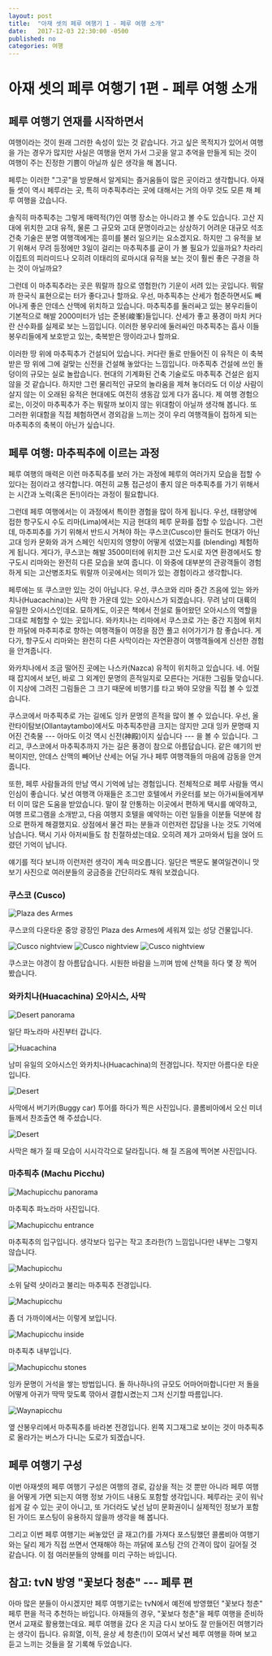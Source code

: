 ```yaml
---
layout: post
title:  "아재 셋의 페루 여행기 1 - 페루 여행 소개"
date:   2017-12-03 22:30:00 -0500
published: no
categories: 여행
---
```


# 아재 셋의 페루 여행기 1편 - 페루 여행 소개

## 페루 여행기 연재를 시작하면서

여행이라는 것이 원래 그러한 속성이 있는 것 같습니다. 가고 싶은 목적지가 있어서
여행을 가는 경우가 많지만 사실은 여행을 먼저 가서 그곳을 알고 추억을 만들게
되는 것이 여행이 주는 진정한 기쁨이 아닐까 싶은 생각을 해 봅니다.

페루는 이러한 "그곳"을 방문해서 알게되는 즐거움들이 많은 곳이라고 생각합니다.
아재들 셋이 역시 페루라는 곳, 특히 마추픽추라는 곳에 대해서는 거의 아무 것도
모른 채 페루 여행을 갔습니다.

솔직히 마추픽추는 그렇게 매력적(?)인 여행 장소는 아니라고 볼 수도 있습니다.
고산 지대에 위치한 고대 유적, 물론 그 규모와 고대 문명이라고는 상상하기 어려운
대규모 석조 건축 기술은 분명 여행객에게는 흥미를 불러 일으키는 요소겠지요.
하지만 그 유적을 보기 위해서 무려 등정에만 3일이 걸리는 마추픽추를 굳이 가 볼
필요가 있을까요? 차라리 이집트의 피라미드나 오히려 이태리의 로마시대 유적을
보는 것이 훨씬 좋은 구경을 하는 것이 아닐까요?

그런데 이 마추픽추라는 곳은 뭐랄까 참으로 영험한(?) 기운이 서려 있는 곳입니다.
뭐랄까 한국식 표현으로는 터가 좋다고나 할까요. 우선, 마추픽추는 산세가
험준하면서도 빼어나게 좋은 안데스 산맥에 위치하고 있습니다. 마추픽추를
둘러싸고 있는 봉우리들이 기본적으로 해발 2000미터가 넘는 준봉(峻峯)들입니다.
산세가 좋고 풍경이 마치 커다란 산수화를 실제로 보는 느낌입니다. 이러한
봉우리에 둘러싸인 마추픽추는 흡사 이들 봉우리들에게 보호받고 있는, 축복받은
땅이라고나 할까요.

이러한 땅 위에 마추픽추가 건설되어 있습니다. 커다란 돌로 만들어진 이 유적은 이
축복받은 땅 위에 그에 걸맞는 신전을 건설해 놓았다는 느낌입니다. 마추픽추
건설에 쓰인 돌덩이의 규모는 실로 놀랍습니다. 현대의 기계화된 건축 기술로도
마추픽추 건설은 쉽지 않을 것 같습니다. 하지만 그런 물리적인 규모의 놀라움을
제쳐 놓더라도 더 이상 사람이 살지 않는 이 오래된 유적은 현대에도 여전히 생동감
있게 다가 옵니다. 제 여행 경험으로는, 이것이 마추픽추가 주는 뭐랄까 보이지
않는 위대함이 아닐까 생각해 봅니다. 또 그러한 위대함을 직접 체험하면서
경외감을 느끼는 것이 우리 여행객들이 접하게 되는 마추픽추의 축복이 아닌가
싶습니다.

## 페루 여행: 마추픽추에 이르는 과정

페루 여행의 매력은 이런 마추픽추를 보러 가는 과정에 페루의 여러가지 모습을
접할 수 있다는 점이라고 생각합니다. 여전히 교통 접근성이 좋지 않은 마추픽추를
가기 위해서는 시간과 노력(혹은 돈!)이라는 과정이 필요합니다. 

그런데 페루 여행에서는 이 과정에서 특이한 경험을 많이 하게 됩니다.  우선,
태평양에 접한 항구도시 수도 리마(Lima)에서는 지금 현대의 페루 문화를 접할 수
있습니다. 그런데, 마추피추를 가기 위해서 반드시 거쳐야 하는 쿠스코(Cusco)만
들러도 현대가 아닌 고대 잉카 문화와 과거 스페인 식민지의 영향이 어떻게
섞였는지를 (blending) 체험하게 됩니다. 게다가, 쿠스코는 해발 3500미터에 위치한
고산 도시로 자연 환경에서도 항구도시 리마와는 완전히 다른 모습을 보여 줍니다.
이 와중에 대부분의 관광객들이 경험하게 되는 고산병조차도 뭐랄까 이곳에서는
의미가 있는 경험이라고 생각합니다.

페루에는 또 쿠스코만 있는 것이 아닙니다. 우선, 쿠스코와 리마 중간 즈음에 있는
와카치나(Huacachina)는 사막 한 가운데 있는 오아시스가 되겠습니다. 무려 남미
대륙의 유일한 오아시스인데요. 묘하게도, 이곳은 책에서 전설로 들어왔던
오아시스의 역할을 그대로 체험할 수 있는 곳입니다. 와카치나는 리마에서 쿠스코로
가는 중간 지점에 위치한 까닭에 마추피추로 향하는 여행객들이 여정을 잠깐 풀고
쉬어가기가 참 좋습니다. 게다가, 항구도시 리마와는 완전히 다른 사막이라는
자연환경이 여행객들에게 신선한 경험을 안겨줍니다.

와카치나에서 조금 떨어진 곳에는 나스카(Nazca) 유적이 위치하고 있습니다. 네.
어릴 때 잡지에서 보던, 바로 그 외계인 문명의 흔적일지로 모른다는 거대한 그림들
맞습니다. 이 지상에 그려진 그림들은 그 크기 때문에 비행기를 타고 봐야 모양을
직접 볼 수 있겠습니다.

쿠스코에서 마추픽추로 가는 길에도 잉카 문명의 흔적을 많이 볼 수 있습니다.
우선, 올란타이탐보(Ollantaytambo)에서도 마추픽추만큼 크지는 않지만 고대 잉카
문명때 지어진 건축물 --- 아마도 이것 역시 신전(神殿)이지 싶습니다 --- 을 볼 수
있습니다. 그리고, 쿠스코에서 마추픽추까지 가는 길은 풍경이 참으로 아름답습니다.
같은 얘기의 반복이지만, 안데스 산맥의 빼어난 산세는 어딜 가나 페루 여행객들의
마음에 감동을 안겨줍니다.

또한, 페루 사람들과의 만남 역시 기억에 남는 경험입니다. 전체적으로 페루 사람들
역시 인심이 좋습니다. 낯선 여행객 아재들은 조그만 호텔에서 카운터를 보는
아가씨들에게부터 이미 많은 도움을 받았습니다. 말이 잘 안통하는 이곳에서 편하게
택시를 예약하고, 여행 프로그램을 소개받고, 다음 여행지 호텔을 예약하는 이런
일들을 이분들 덕분에 참으로 편하게 해결했지요. 상점에서 물건 파는 분들과
이런저런 잡담을 나눈 것도 기억에 남습니다. 택시 기사 아저씨들도 참
친절하셨는데요. 오히려 제가 고마와서 팁을 얹어 드렸던 기억이 납니다.

얘기를 적다 보니까 이런저런 생각이 계속 떠오릅니다. 일단은 백문도 불여일견이니
맛보기 사진으로 여러분들의 궁금증을 간단히라도 채워 보겠습니다.

### 쿠스코 (Cusco)

![Plaza des Armes](/assets/2018-02-04-peru-trip-01-intro/plaza-des-armes.jpg)

쿠스코의 다운타운 중앙 광장인 Plaza des Armes에 세워져 있는 성당 건물입니다.

![Cusco nightview](/assets/2018-02-04-peru-trip-01-intro/cusco-night-1.jpg)
![Cusco nightview](/assets/2018-02-04-peru-trip-01-intro/cusco-night-2.jpg)
![Cusco nightview](/assets/2018-02-04-peru-trip-01-intro/cusco-night-3.jpg)

쿠스코는 야경이 참 아름답습니다. 시원한 바람을 느끼며 밤에 산책을 하다
몇 장 찍어 봤습니다. 

### 와카치나(Huacachina) 오아시스, 사막

![Desert panorama](/assets/2018-02-04-peru-trip-01-intro/desert-pano.jpg)

일단 파노라마 사진부터 갑니다. 

![Huacachina](/assets/2018-02-04-peru-trip-01-intro/huacachina.jpg)

남미 유일의 오아시스인 와카치나(Huacachina)의 전경입니다. 작지만 아름다운
타운입니다.

![Desert](/assets/2018-02-04-peru-trip-01-intro/desert-1.jpg)

사막에서 버기카(Buggy car) 투어를 하다가 찍은 사진입니다. 콜롬비아에서 오신
미녀들께서 찬조출연 해 주셨습니다. 

![Desert](/assets/2018-02-04-peru-trip-01-intro/desert-2.jpg)

사막은 해가 질 때 모습이 시시각각으로 달라집니다. 해 질 즈음에 찍어본
사진입니다.

### 마추픽추 (Machu Picchu)

![Machupicchu panorama](/assets/2018-02-04-peru-trip-01-intro/machupicchu-pano.jpg)

마추픽추 파노라마 사진입니다. 

![Machupicchu entrance](/assets/2018-02-04-peru-trip-01-intro/machupicchu-entrance.jpg)

마추픽추의 입구입니다. 생각보다 입구는 작고 초라한(?) 느낌입니다만 내부는
그렇지 않습니다. 

![Machupicchu](/assets/2018-02-04-peru-trip-01-intro/machupicchu-1.jpg)

소위 달력 샷이라고 불리는 마추픽추 전경입니다.

![Machupicchu](/assets/2018-02-04-peru-trip-01-intro/machupicchu-2.jpg)

좀 더 가까이에서는 이렇게 보입니다.

![Machupicchu inside](/assets/2018-02-04-peru-trip-01-intro/machupicchu-inside.jpg)

마추픽추 내부입니다. 

![Machupicchu stones](/assets/2018-02-04-peru-trip-01-intro/machupicchu-stones.jpg)

잉카 문명이 거석을 쌓는 방법입니다. 돌 하나하나의 규모도 어마어마합니다만 저
돌을 어떻게 아귀가 딱딱 맞도록 깎아서 결합시켰는지 그저 신기할 따름입니다.

![Waynapicchu](/assets/2018-02-04-peru-trip-01-intro/waynapicchu.jpg)

옆 산봉우리에서 마추픽추를 바라본 전경입니다. 왼쪽 지그재그로 보이는 것이
마추픽추로 올라가는 버스가 다니는 도로가 되겠습니다.

## 페루 여행기 구성

이번 아재셋의 페루 여행기 구성은 여행의 경로, 감상을 적는 것 뿐만 아니라 페루
여행을 어떻게 가면 되는지 여행 정보 가이드 내용도 포함할 생각입니다. 페루라는
곳이 워낙 쉽게 갈 수 있는 곳이 아니고, 또 가더라도 낯선 남미 문화권이니
실제적인 정보가 포함된 가이드 포스팅이 유용하지 않을까 생각을 해 봅니다.

그리고 이번 페루 여행기는 써놓았던 글 재고(?)를 가져다 포스팅했던 콜롬비아
여행기와는 달리 제가 직접 쓰면서 연재해야 하는 까닭에 포스팅 간의 간격이 많이
길어질 것 같습니다. 이 점 여러분들의 양해를 미리 구하는 바입니다.

## 참고: tvN 방영 "꽃보다 청춘" --- 페루 편

아마 많은 분들이 아시겠지만 페루 여행기로는 tvN에서 예전에 방영했던 "꽃보다
청춘" 페루 편을 적극 추천하는 바입니다. 아재들의 경우, "꽃보다 청춘"을 페루
여행을 준비하면서 교재로 활용했는데요. 페루 여행을 갔다 온 지금 다시 보아도
잘 만들어진 여행기라는 생각이 듭니다. 유희열, 이적, 윤상 세 청춘(!)이 모여서
낯선 페루 여행을 하며 보고 듣고 느끼는 것들을 잘 기록해 두었습니다.

